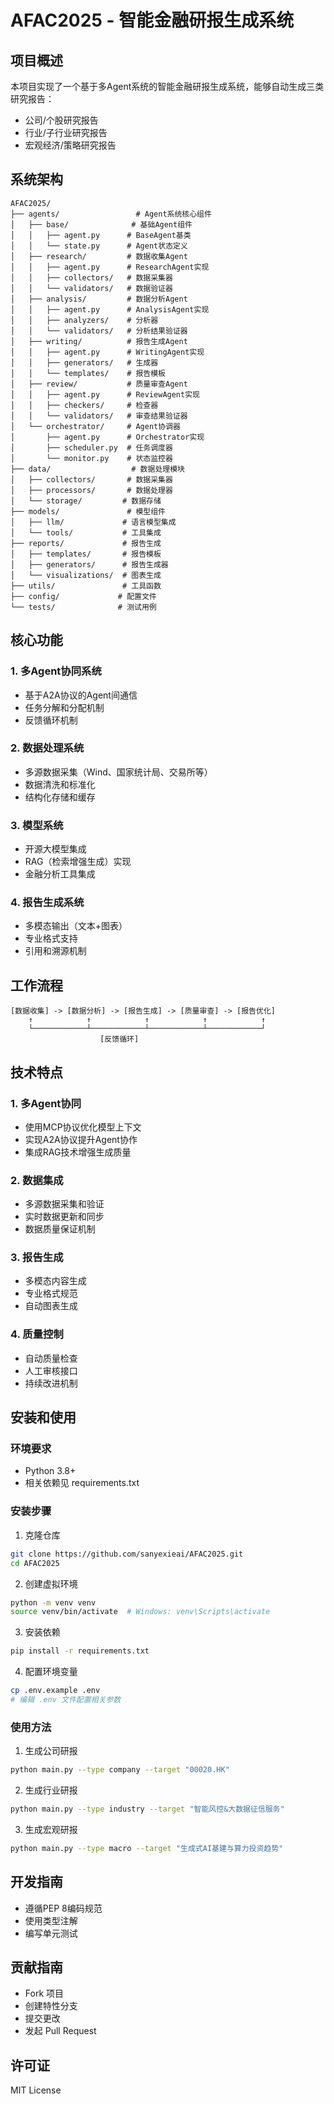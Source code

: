 # AFAC2025 - 智能金融研报生成系统

## 项目概述
本项目实现了一个基于多Agent系统的智能金融研报生成系统，能够自动生成三类研究报告：
- 公司/个股研究报告
- 行业/子行业研究报告
- 宏观经济/策略研究报告

## 系统架构
```
AFAC2025/
├── agents/                 # Agent系统核心组件
│   ├── base/              # 基础Agent组件
│   │   ├── agent.py      # BaseAgent基类
│   │   └── state.py      # Agent状态定义
│   ├── research/         # 数据收集Agent
│   │   ├── agent.py      # ResearchAgent实现
│   │   ├── collectors/   # 数据采集器
│   │   └── validators/   # 数据验证器
│   ├── analysis/         # 数据分析Agent
│   │   ├── agent.py      # AnalysisAgent实现
│   │   ├── analyzers/    # 分析器
│   │   └── validators/   # 分析结果验证器
│   ├── writing/          # 报告生成Agent
│   │   ├── agent.py      # WritingAgent实现
│   │   ├── generators/   # 生成器
│   │   └── templates/    # 报告模板
│   ├── review/           # 质量审查Agent
│   │   ├── agent.py      # ReviewAgent实现
│   │   ├── checkers/     # 检查器
│   │   └── validators/   # 审查结果验证器
│   └── orchestrator/     # Agent协调器
│       ├── agent.py      # Orchestrator实现
│       ├── scheduler.py  # 任务调度器
│       └── monitor.py    # 状态监控器
├── data/                  # 数据处理模块
│   ├── collectors/       # 数据采集器
│   ├── processors/       # 数据处理器
│   └── storage/         # 数据存储
├── models/               # 模型组件
│   ├── llm/             # 语言模型集成
│   └── tools/           # 工具集成
├── reports/             # 报告生成
│   ├── templates/       # 报告模板
│   ├── generators/      # 报告生成器
│   └── visualizations/  # 图表生成
├── utils/               # 工具函数
├── config/             # 配置文件
└── tests/              # 测试用例
```

## 核心功能

### 1. 多Agent协同系统
- 基于A2A协议的Agent间通信
- 任务分解和分配机制
- 反馈循环机制

### 2. 数据处理系统
- 多源数据采集（Wind、国家统计局、交易所等）
- 数据清洗和标准化
- 结构化存储和缓存

### 3. 模型系统
- 开源大模型集成
- RAG（检索增强生成）实现
- 金融分析工具集成

### 4. 报告生成系统
- 多模态输出（文本+图表）
- 专业格式支持
- 引用和溯源机制

## 工作流程
```
[数据收集] -> [数据分析] -> [报告生成] -> [质量审查] -> [报告优化]
    ↑            ↑            ↑            ↑            ↑
    └────────────┴────────────┴────────────┴────────────┘
                    [反馈循环]
```

## 技术特点

### 1. 多Agent协同
- 使用MCP协议优化模型上下文
- 实现A2A协议提升Agent协作
- 集成RAG技术增强生成质量

### 2. 数据集成
- 多源数据采集和验证
- 实时数据更新和同步
- 数据质量保证机制

### 3. 报告生成
- 多模态内容生成
- 专业格式规范
- 自动图表生成

### 4. 质量控制
- 自动质量检查
- 人工审核接口
- 持续改进机制

## 安装和使用

### 环境要求
- Python 3.8+
- 相关依赖见 requirements.txt

### 安装步骤
1. 克隆仓库
```bash
git clone https://github.com/sanyexieai/AFAC2025.git
cd AFAC2025
```

2. 创建虚拟环境
```bash
python -m venv venv
source venv/bin/activate  # Windows: venv\Scripts\activate
```

3. 安装依赖
```bash
pip install -r requirements.txt
```

4. 配置环境变量
```bash
cp .env.example .env
# 编辑 .env 文件配置相关参数
```

### 使用方法
1. 生成公司研报
```bash
python main.py --type company --target "00020.HK"
```

2. 生成行业研报
```bash
python main.py --type industry --target "智能风控&大数据征信服务"
```

3. 生成宏观研报
```bash
python main.py --type macro --target "生成式AI基建与算力投资趋势"
```

## 开发指南
- 遵循PEP 8编码规范
- 使用类型注解
- 编写单元测试

## 贡献指南
- Fork 项目
- 创建特性分支
- 提交更改
- 发起 Pull Request

## 许可证
MIT License 